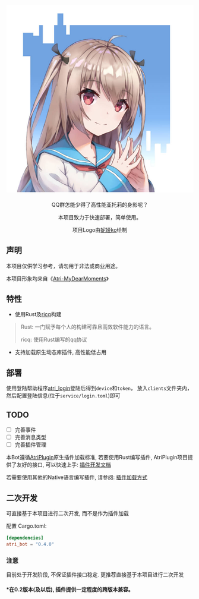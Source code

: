 ![Atri](statics/atri.jpg)
----
<div align="center">
QQ群怎能少得了高性能亚托莉的身影呢？

本项目致力于快速部署，简单使用。

项目Logo由[妮娅ko](https://space.bilibili.com/13347846)绘制
</div>

## 声明
本项目仅供学习参考，请勿用于非法或商业用途。

本项目形象均来自《[Atri-MyDearMoments](https://atri-mdm.com)》

## 特性
- 使用Rust及[ricq](https://github.com/lz1998/ricq)构建
> Rust: 一门赋予每个人的构建可靠且高效软件能力的语言。
> 
> ricq: 使用Rust编写的qq协议

- 支持加载原生动态库插件, 高性能低占用

## 部署
使用登陆帮助程序[atri_login](https://github.com/LaoLittle/atri_login)登陆后得到`device`和`token`，
放入`clients`文件夹内，然后配置登陆信息(位于`service/login.toml`)即可

## TODO
 - [ ] 完善事件
 - [ ] 完善消息类型
 - [ ] 完善插件管理

本Bot遵循[AtriPlugin](https://github.com/AtriKawaii/atri_plugin)原生插件加载标准,
若要使用Rust编写插件, AtriPlugin项目提供了友好的接口, 可以快速上手:
[插件开发文档](https://atrikawaii.github.io/atri_doc/)

若需要使用其他的Native语言编写插件, 请参阅:
[插件加载方式](https://github.com/AtriKawaii/atri_plugin/blob/main/Load.md)

## 二次开发
可直接基于本项目进行二次开发, 而不是作为插件加载

配置 Cargo.toml:
```toml
[dependencies]
atri_bot = "0.4.0"
```

### 注意
目前处于开发阶段, 不保证插件接口稳定.
更推荐直接基于本项目进行二次开发

#### *在0.2版本(及以后), 插件提供一定程度的跨版本兼容。